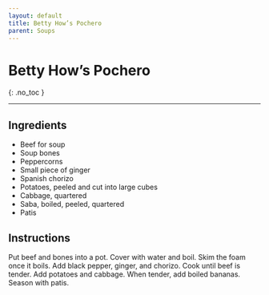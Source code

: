 ```yaml
---
layout: default
title: Betty How’s Pochero
parent: Soups
---
```


# Betty How’s Pochero
{: .no_toc }

---

## Ingredients
<ul>
	<li>Beef for soup</li>
	<li>Soup bones</li>
	<li>Peppercorns</li>
	<li>Small piece of ginger</li>
	<li>Spanish chorizo</li>
	<li>Potatoes, peeled and cut into large cubes</li>
	<li>Cabbage, quartered</li>
	<li>Saba, boiled, peeled, quartered</li>
	<li>Patis</li>
</ul>

## Instructions
Put beef and bones into a pot. Cover with water and boil. Skim the foam once it boils. Add black pepper, ginger, and chorizo. Cook until beef is tender. Add potatoes and cabbage. When tender, add boiled bananas. Season with patis.
